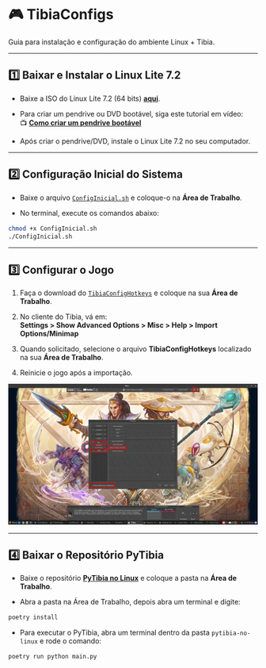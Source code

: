 
# 🎮 TibiaConfigs

Guia para instalação e configuração do ambiente Linux + Tibia.

---

## :one: **Baixar e Instalar o Linux Lite 7.2**

- Baixe a ISO do Linux Lite 7.2 (64 bits) [**aqui**](https://mirror.accum.se/mirror/linuxliteos.com/isos/7.2/linux-lite-7.2-64bit.iso).

- Para criar um pendrive ou DVD bootável, siga este tutorial em vídeo:  
  :tv: [**Como criar um pendrive bootável**](https://www.youtube.com/watch?v=gXorVu1_B2A)

- Após criar o pendrive/DVD, instale o Linux Lite 7.2 no seu computador.

---

## :two: **Configuração Inicial do Sistema**

- Baixe o arquivo [`ConfigInicial.sh`](https://raw.githubusercontent.com/fluiz-vitor/tibiaconfigs/main/ConfigInicial.sh) e coloque-o na **Área de Trabalho**.

- No terminal, execute os comandos abaixo:

```bash
chmod +x ConfigInicial.sh
./ConfigInicial.sh
```

---

## :three: **Configurar o Jogo**

1. Faça o download do [`TibiaConfigHotkeys`](https://raw.githubusercontent.com/fluiz-vitor/tibiaconfigs/main/TibiaConfigHotkeys) e coloque na sua **Área de Trabalho**.
   
2. No cliente do Tibia, vá em:  
   **Settings > Show Advanced Options > Misc > Help > Import Options/Minimap**

3. Quando solicitado, selecione o arquivo **TibiaConfigHotkeys** localizado na sua **Área de Trabalho**.

4. Reinicie o jogo após a importação.

![Importando configurações do Tibia](images/img.png)

---

## :four: **Baixar o Repositório PyTibia**

- Baixe o repositório [**PyTibia no Linux**](https://github.com/lucasmonstrox/pytibia-no-linux) e coloque a pasta na **Área de Trabalho**.

- Abra a pasta na Área de Trabalho, depois abra um terminal e digite:

```bash
poetry install
```

- Para executar o PyTibia, abra um terminal dentro da pasta `pytibia-no-linux` e rode o comando:

```bash
poetry run python main.py
```

